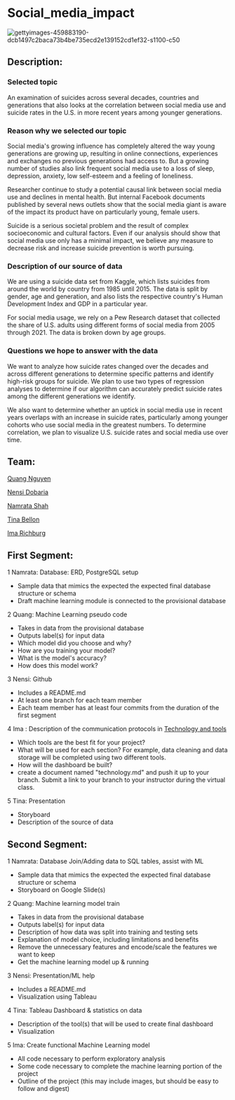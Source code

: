 # Social_media_impact

![gettyimages-459883190-dcb1497c2baca73b4be735ecd2e139152cd1ef32-s1100-c50](https://user-images.githubusercontent.com/92277581/157372626-6bcbadbe-17f1-42c0-b21b-66f77e1b168e.jpeg)

## Description:
### Selected topic
An examination of suicides across several decades, countries and generations that also looks at the correlation between social media use and suicide rates in the U.S. in more recent years among younger generations.

### Reason why we selected our topic
Social media's growing influence has completely altered the way young generations are growing up, resulting in online connections, experiences and exchanges no previous generations had access to. But a growing number of studies also link frequent social media use to a loss of sleep, depression, anxiety, low self-esteem and a feeling of loneliness.

Researcher continue to study a potential causal link between social media use and declines in mental health. But internal Facebook documents published by several news outlets show that the social media giant is aware of the impact its product have on particularly young, female users.

Suicide is a serious societal problem and the result of complex socioeconomic and cultural factors. Even if our analysis should show that social media use only has a minimal impact, we believe any measure to decrease risk and increase suicide prevention is worth pursuing.

### Description of our source of data
We are using a suicide data set from Kaggle, which lists suicides from around the world by country from 1985 until 2015. The data is split by gender, age and generation, and also lists the respective country's Human Development Index and GDP in a particular year.

For social media usage, we rely on a Pew Research dataset that collected the share of U.S. adults using different forms of social media from 2005 through 2021. The data is broken down by age groups.

### Questions we hope to answer with the data
We want to analyze how suicide rates changed over the decades and across different generations to determine specific patterns and identify high-risk groups for suicide. We plan to use two types of regression analyses to determine if our algorithm can accurately predict suicide rates among the different generations we identify.

We also want to determine whether an uptick in social media use in recent years overlaps with an increase in suicide rates, particularly among younger cohorts who use social media in the greatest numbers. To determine correlation, we plan to visualize U.S. suicide rates and social media use over time.


## Team:

[Quang Nguyen](https://github.com/utpetroleum)

[Nensi Dobaria](https://github.com/NensiH)

[Namrata Shah](https://github.com/namu12345)

[Tina Bellon](https://github.com/TinaBeee)

[Ima Richburg](https://github.com/imarichburg)


## First Segment:
1 Namrata: Database: ERD, PostgreSQL setup 

- Sample data that mimics the expected the expected final database structure or schema
- Draft machine learning module is connected to the provisional database

2 Quang: Machine Learning pseudo code

- Takes in data from the provisional database
- Outputs label(s) for input data
- Which model did you choose and why?
- How are you training your model?
- What is the model's accuracy?
- How does this model work?

3 Nensi: Github

- Includes a README.md
- At least one branch for each team member
- Each team member has at least four commits from the duration of the first segment

4 Ima : Description of the communication protocols in [Technology and tools](https://github.com/NensiH/Social_media_impact/blob/main/Technology.md)

- Which tools are the best fit for your project? 
- What will be used for each section? For example, data cleaning and data storage will be completed using two different tools. 
- How will the dashboard be built? 
- create a document named "technology.md" and push it up to your branch. Submit a link to your branch to your instructor during the virtual class.

5 Tina: Presentation

- Storyboard
- Description of the source of data


## Second Segment:
1 Namrata: Database Join/Adding data to SQL tables, assist with ML
- Sample data that mimics the expected the expected final database structure or schema
- Storyboard on Google Slide(s)

2 Quang: Machine learning model train
- Takes in data from the provisional database
- Outputs label(s) for input data
- Description of how data was split into training and testing sets
- Explanation of model choice, including limitations and benefits
- Remove the unnecessary features and encode/scale the features we want to keep
- Get the machine learning model up & running


3 Nensi: Presentation/ML help
- Includes a README.md
- Visualization using Tableau

4 Tina: Tableau Dashboard & statistics on data
- Description of the tool(s) that will be used to create final dashboard
- Visualization 

5 Ima: Create functional Machine Learning model
- All code necessary to perform exploratory analysis
- Some code necessary to complete the machine learning portion of the project
- Outline of the project (this may include images, but should be easy to follow and digest)



